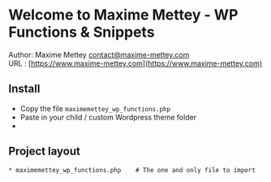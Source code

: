 # Welcome to Maxime Mettey - WP Functions & Snippets

Author: Maxime Mettey <contact@maxime-mettey.com>   
URL : [https://www.maxime-mettey.com](https://www.maxime-mettey.com)

## Install

* Copy the file `maximemettey_wp_functions.php`
* Paste in your child / custom Wordpress theme folder
* 

## Project layout

    * maximemettey_wp_functions.php    # The one and only file to import
    
